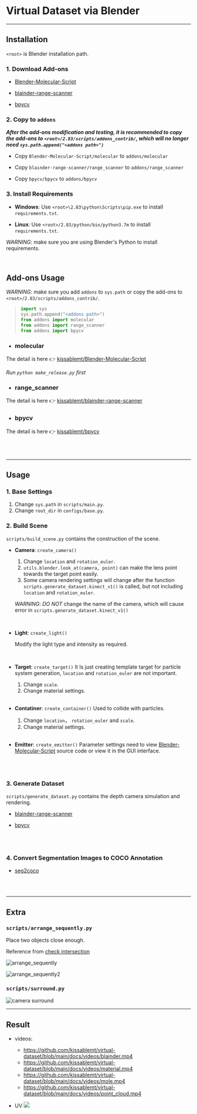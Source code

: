# Virtual Dataset via Blender 

---

## Installation 

`<root>` is Blender installation path.  

### 1. Download Add-ons 
- [Blender-Molecular-Script](https://github.com/kissablemt/Blender-Molecular-Script) 

- [blainder-range-scanner](https://github.com/kissablemt/blainder-range-scanner) 

- [bpycv](https://github.com/kissablemt/bpycv) 

### 2. Copy to `addons`  

***After the add-ons modification and testing, it is recommended to copy the add-ons to `<root>/2.83/scripts/addons_contrib/`, which will no longer need `sys.path.append("<addons path>")`*** 

- Copy `Blender-Molecular-Script/molecular` to `addons/molecular` 

- Copy `blainder-range-scanner/range_scanner` to `addons/range_scanner` 

- Copy `bpycv/bpycv` to `addons/bpycv` 


### 3. Install Requirements 

- **Windows**: Use `<root>\2.83\python\Scripts\pip.exe` to install `requirements.txt`. 

- **Linux**: Use `<root>/2.83/python/bin/python3.7m` to install `requirements.txt`.  

*WARNING*:  make sure you are using Blender's Python to install requirements.

<br />

## Add-ons Usage 

*WARNING*:  make sure you add `addons` to `sys.path` or copy the add-ons to `<root>/2.83/scripts/addons_contrib/`.
> ```python 
> import sys
> sys.path.append("<addons path>")
> from addons import molecular
> from addons import range_scanner
> from addons import bpycv
> ``` 

- ### molecular 
The detail is here 👉 [kissablemt/Blender-Molecular-Script](https://github.com/kissablemt/Blender-Molecular-Script/blob/master/README.md) 

*Run `python make_release.py` first*

- ### range_scanner 
The detail is here 👉 [kissablemt/blainder-range-scanner](https://github.com/kissablemt/blainder-range-scanner/blob/main/README.md) 

- ### bpycv 
The detail is here 👉 [kissablemt/bpycv](https://github.com/kissablemt/bpycv/blob/master/README.md) 


<br /><br />  

---

## Usage 

### 1. Base Settings 
1. Change `sys.path` in `scripts/main.py`.
2. Change `root_dir` in `configs/base.py`.

### 2. Build Scene
`scripts/build_scene.py` contains the construction of the scene. 

- **Camera**: `create_camera()` 

    1. Change `location` and `rotation_euler`. 
    2. `utils.blender.look_at(camera, point)` can make the lens point towards the target point easily. 
    3. Some camera rendering settings will change after the function `scripts.generate_dataset.kinect_v1()` is called, but not including `location` and `rotation_euler`.

    *WARNING*:  *DO NOT* change the name of the camera, which will cause error in `scripts.generate_dataset.kinect_v1()`

    <br />


- **Light**: `create_light()`

    Modify the light type and intensity as required.

    <br /> 

- **Target**: `create_target()`
    It Is just creating template target for particle system generation, `location` and `rotation_euler` are not important.

    1. Change `scale`. 
    2. Change material settings. 

    <br />

- **Contatiner**: `create_container()`
    Used to collide with particles.

    1. Change `location`， `rotation_euler` and `scale`. 
    2. Change material settings. 

    <br />

- **Emitter**: `create_emitter()`
    Parameter settings need to view [Blender-Molecular-Script](https://github.com/kissablemt/Blender-Molecular-Script) source code or view it in the GUI interface.


<br /><br /> 

### 3. Generate Dataset
`scripts/generate_dataset.py` contains the depth camera simulation and rendering. 

- [blainder-range-scanner](https://github.com/kissablemt/blainder-range-scanner) 

- [bpycv](https://github.com/kissablemt/bpycv) 

<br /><br /> 

### 4. Convert Segmentation Images to COCO Annotation 
- [seg2coco](https://github.com/kissablemt/seg2coco) 

<br /><br /> 

---

## Extra 

### `scripts/arrange_sequently.py`  
Place two objects close enough.  

Reference from [check intersection](https://blender.stackexchange.com/questions/9073/how-to-check-if-two-meshes-intersect-in-python) 

![arrange_sequently](docs/images/arrange_sequently.jpg) 

![arrange_sequently2](docs/images/arrange_sequently.gif) 

### `scripts/surround.py`  
![camera surround](docs/images/surround.gif)

---

## Result

- videos:
  - https://github.com/kissablemt/virtual-dataset/blob/main/docs/videos/blainder.mp4
  - https://github.com/kissablemt/virtual-dataset/blob/main/docs/videos/material.mp4
  - https://github.com/kissablemt/virtual-dataset/blob/main/docs/videos/mole.mp4
  - https://github.com/kissablemt/virtual-dataset/blob/main/docs/videos/point_cloud.mp4

- UV
![](docs/images/driller.png)

